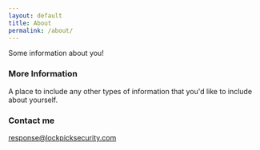```yaml
---
layout: default
title: About
permalink: /about/
---
```


Some information about you!

### More Information

A place to include any other types of information that you'd like to include about yourself.

### Contact me

[response@lockpicksecurity.com](mailto:response@lockpicksecurity.com)
